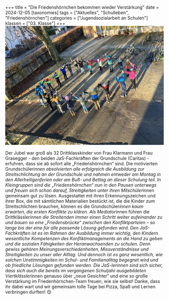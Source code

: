 +++
title = "Die Friedenshörnchen bekommen wieder Verstärkung"
date = 2024-12-05
[taxonomies]
tags = ["Aktuelles", "Schulleben", "Friedenshörnchen"]
categories = ["Jugendsozialarbeit an Schulen"]
klassen = ["03. Klasse"]
+++
![Das Bild zeigt die jungen Friedenshörnchen.](images/image.jpg)

<!-- more -->

Der Jubel war groß als 32 Drittklasskinder von Frau Klarmann und Frau Grasegger - den beiden JaS-Fachkräften der Grundschule (Caritas) - erfuhren, dass sie ab sofort alle „Friedenshörnchen“ sind. Die motivierten Grundschüler*innen absolvierten alle erfolgreich die Ausbildung zur Streitschlichtung an der Grundschule und nahmen entweder am Montag in den Allerheiligenferien oder am Buß- und Bettag an dieser Schulung teil.
In Kleingruppen sind die „Friedenshörnchen“ nun in den Pausen unterwegs und freuen sich schon darauf, Streitigkeiten unter ihren Mitschüler*innen gemeinsam gut zu lösen. Ausgestattet mit ihren Erkennungszeichen und ihrer Box, die mit sämtlichen Materialien bestückt ist, die die Kinder zum Streitschlichten brauchen, können es die Grundschüler*innen kaum erwarten, die ersten Konflikte zu klären. Als Mediator*innen führen die Drittklässler*innen die Streitenden immer einen Schritt weiter aufeinander zu und bauen so eine „Friedensbrücke“ zwischen den Konfliktparteien – so lange bis der eine für alle passende Lösung gefunden wird. 
Den JaS-Fachkräften ist es im Rahmen der Ausbildung immer wichtig, den Kindern wesentliche Kompetenzen des Konfliktmanagements an die Hand zu geben und die sozialen Fähigkeiten der Heranwachsenden zu schulen. Denn gewiss gehören Meinungsverschiedenheiten, Missverständnisse und Streitigkeiten zu unser aller Alltag. Und dennoch ist es ganz wesentlich, wie solchen Unstimmigkeiten im Schul- und Familienalltag begegnet wird und ob friedliche Lösungen gefunden werden.
Die JaS-lerinnen sind sich sicher, dass sich auch die bereits im vergangenen Schuljahr ausgebildeten Viertklässler*innen genauso über „neue Gesichter“ und eine so große Verstärkung im Friedenhörnchen-Team freuen, wie sie selbst!
Danke, dass ihr dabei wart und wir gemeinsam tolle Tage bei Pizza, Spaß und Lernen verbringen durften! 😊
